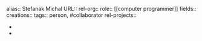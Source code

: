alias:: Stefanak Michal
URL::
rel-org::
role:: [[computer programmer]] 
fields::
creations:: 
tags:: person, #collaborator 
rel-projects::


-
-